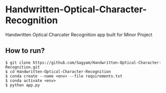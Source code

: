 # Handwritten-Optical-Character-Recognition

Handwritten Optical Charcater Recognition app built for Minor Project

## How to run?

```shell script
$ git clone https://github.com/Sagyam/Handwritten-Optical-Character-Recognition.git
$ cd Handwritten-Optical-Character-Recognition
$ conda create --name <env> --file requirements.txt
$ conda activate <env>
$ python app.py
```
